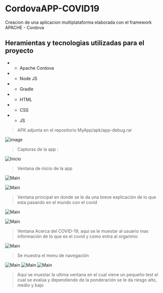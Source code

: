# CordovaAPP-COVID19 
Creacion de una aplicacion multiplataforma elaborada con el framework APACHE - Cordova 
## Heramientas y tecnologias utilizadas para el proyecto
- - Apache Cordova
- - Node JS
- - Gradle
- - HTML
- - CSS 
- - JS

> APK adjunta en el repositorio MyApp/apk/app-debug.rar

![image](http://luisperis.com/wp-content/uploads/2016/12/apache-cordova.jpg)

> Capturas de la app : 

![Inicio](/Capturas/inicio0.PNG)
> Ventana de inicio de la app

![Main](/Capturas/vistaMain0.PNG)

![Main](/Capturas/vistaMain1.PNG)
> Ventana principal en donde se le da una breve explicación de lo que esta pasando en el mundo con el covid

![Main](/Capturas/vistaAcerca0.PNG)

![Main](/Capturas/vistaAcerca1.PNG)
> Ventana Acerca del COVID-19, aqui se le muestar al usuario mas información de lo que es el covid y como entra al organimo

![Main](/Capturas/vistaAcercaMenu.PNG)
> Se muestra el menu de navegación

![Main](/Capturas/vistaTest0.PNG)
![Main](/Capturas/vistaTest1.PNG)
![Main](/Capturas/vistaTestR.PNG)
> Aquí se muestar la ultima ventana en el cual viene un pequeño test el cual se evalúa y dependiendo de la ponderación se le da riesgo alto, medio y bajo





